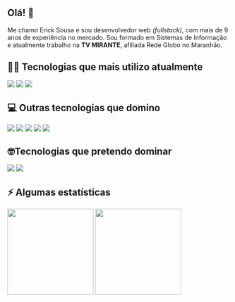 ## Olá! 👋

Me chamo Erick Sousa e sou desenvolvedor web _(fullstack)_, com mais de 9 anos de experiência no mercado. Sou formado em Sistemas de Informação e atualmente trabalho na **TV MIRANTE**, afiliada Rede Globo no Maranhão.

## 👨‍💻 Tecnologias que mais utilizo atualmente
<div>
  <img src="https://img.shields.io/badge/Laravel-FF2D20?style=for-the-badge&logo=laravel&logoColor=white">
  <img src="https://img.shields.io/badge/Vue.js-35495E?style=for-the-badge&logo=vuedotjs&logoColor=4FC08D">
  <img src="https://img.shields.io/badge/Tailwind_CSS-38B2AC?style=for-the-badge&logo=tailwind-css&logoColor=white">
</div>

## 💻 Outras tecnologias que domino
<div>
  <img src="https://img.shields.io/badge/HTML5-E34F26?style=for-the-badge&logo=html5&logoColor=white">
  <img src="https://img.shields.io/badge/CSS3-1572B6?style=for-the-badge&logo=css3&logoColor=white">
  <img src="https://img.shields.io/badge/JavaScript-323330?style=for-the-badge&logo=javascript&logoColor=F7DF1E">
  <img src="https://img.shields.io/badge/PHP-777BB4?style=for-the-badge&logo=php&logoColor=white">
  <img src="https://img.shields.io/badge/Bootstrap-563D7C?style=for-the-badge&logo=bootstrap&logoColor=white">
</div>

## 🤓Tecnologias que pretendo dominar
<div>
  <img src="https://img.shields.io/badge/TYPESCRIPT-E34F26?style=for-the-badge&logo=typescript&logoColor=white">
  <img src="https://img.shields.io/badge/React-20232A?style=for-the-badge&logo=react&logoColor=61DAFB">
</div>

## ⚡ Algumas estatísticas
<div>
  <img align="center" src="https://github-readme-stats.vercel.app/api?username=ericksousa&count_private=true&show_icons=true&theme=chartreuse-dark" height="195" />
  <img align="center" src="https://github-readme-stats.vercel.app/api/top-langs/?username=anuraghazra&layout=compact" height="195" />
</div>
